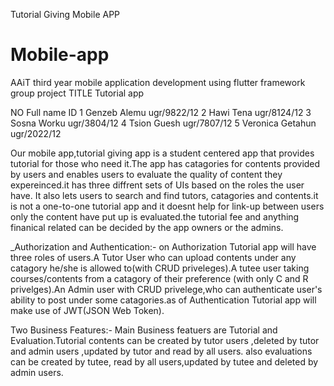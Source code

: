 Tutorial Giving Mobile APP

# Mobile-app
AAiT third year mobile application development using flutter framework group project
TITLE  Tutorial app

NO   Full name                      ID
1    Genzeb Alemu               ugr/9822/12
2    Hawi Tena                  ugr/8124/12
3    Sosna Worku                ugr/3804/12
4    Tsion Guesh                ugr/7807/12
5    Veronica Getahun           ugr/2022/12

Our mobile app,tutorial giving app is a student centered app that provides tutorial for those who need it.The app has catagories for contents provided by users and enables users to evaluate the quality of content they expereinced.it has three diffrent sets of UIs based on the roles the user have. It also lets users to search and find tutors, catagories and contents.it is not a one-to-one tutorial app and it doesnt help for link-up between users only the content have put up is evaluated.the tutorial fee and anything finanical related can be decided by the app owners or the admins.


_Authorization and Authentication:- on Authorization Tutorial app will have three roles of users.A Tutor User who can upload contents under any catagory he/she is allowed to(with CRUD priveleges).A tutee user taking courses/contents from a catagory of their preference (with only C and R privelges).An Admin user with CRUD privelege,who can authenticate user's ability to post under some catagories.as of Authentication Tutorial app will make use of JWT(JSON Web Token).


Two Business Features:- Main Business featuers are Tutorial and Evaluation.Tutorial contents can be created  by tutor users ,deleted  by tutor and admin users ,updated by tutor and read by all users. also evaluations can be created by tutee, read by all users,updated by tutee and deleted by admin users.
